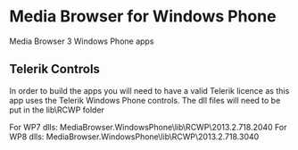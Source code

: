 Media Browser for Windows Phone
=========================

Media Browser 3 Windows Phone apps

Telerik Controls
---
In order to build the apps you will need to have a valid Telerik licence as this app uses the Telerik Windows Phone controls. The dll files will need to be put in the lib\RCWP folder

For WP7 dlls: MediaBrowser.WindowsPhone\lib\RCWP\2013.2.718.2040
For WP8 dlls: MediaBrowser.WindowsPhone\lib\RCWP\2013.2.718.3040